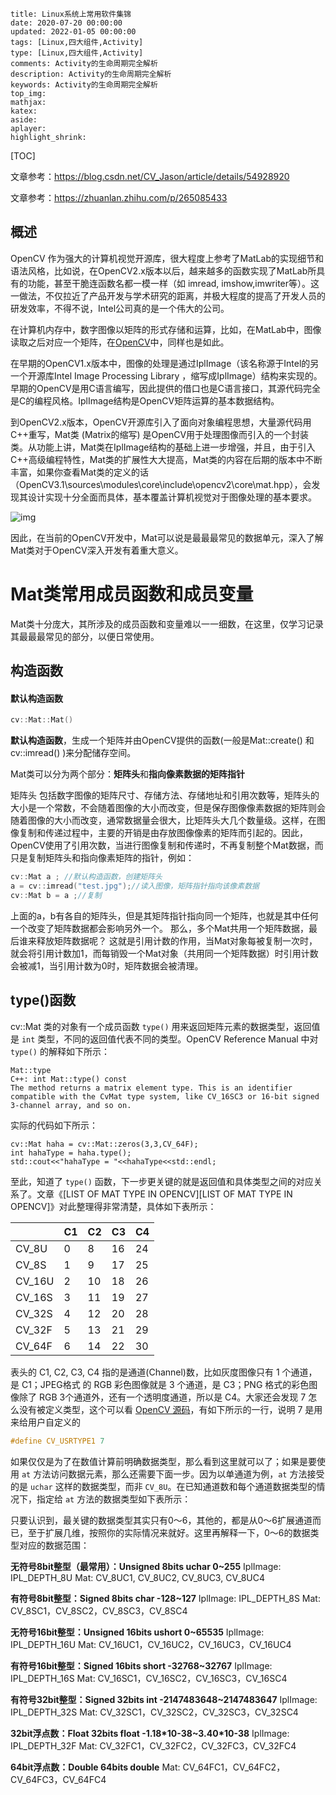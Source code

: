 ```
title: Linux系统上常用软件集锦
date: 2020-07-20 00:00:00
updated: 2022-01-05 00:00:00
tags: [Linux,四大组件,Activity]
type: [Linux,四大组件,Activity]
comments: Activity的生命周期完全解析
description: Activity的生命周期完全解析
keywords: Activity的生命周期完全解析
top_img:
mathjax:
katex:
aside:
aplayer:
highlight_shrink:
```

[TOC]



文章参考：https://blog.csdn.net/CV_Jason/article/details/54928920

文章参考：https://zhuanlan.zhihu.com/p/265085433

## 概述

OpenCV 作为强大的计算机视觉开源库，很大程度上参考了MatLab的实现细节和语法风格，比如说，在OpenCV2.x版本以后，越来越多的函数实现了MatLab所具有的功能，甚至干脆连函数名都一模一样（如 imread, imshow,imwriter等）。这一做法，不仅拉近了产品开发与学术研究的距离，并极大程度的提高了开发人员的研发效率，不得不说，Intel公司真的是一个伟大的公司。

在计算机内存中，数字图像以矩阵的形式存储和运算，比如，在MatLab中，图像读取之后对应一个矩阵，在[OpenCV](https://so.csdn.net/so/search?q=OpenCV&spm=1001.2101.3001.7020)中，同样也是如此。

在早期的OpenCV1.x版本中，图像的处理是通过IplImage（该名称源于Intel的另一个开源库Intel Image Processing Library ，缩写成IplImage）结构来实现的。早期的OpenCV是用C语言编写，因此提供的借口也是C语言接口，其源代码完全是C的编程风格。IplImage结构是OpenCV矩阵运算的基本数据结构。

到OpenCV2.x版本，OpenCV开源库引入了面向对象编程思想，大量源代码用C++重写，Mat类 (Matrix的缩写) 是OpenCV用于处理图像而引入的一个封装类。从功能上讲，Mat类在IplImage结构的基础上进一步增强，并且，由于引入C++高级编程特性，Mat类的扩展性大大提高，Mat类的内容在后期的版本中不断丰富，如果你查看Mat类的定义的话（OpenCV3.1\sources\modules\core\include\opencv2\core\mat.hpp），会发现其设计实现十分全面而具体，基本覆盖计算机视觉对于图像处理的基本要求。

![img](images/20170208160746121.png)

因此，在当前的OpenCV开发中，Mat可以说是最最最常见的数据单元，深入了解Mat类对于OpenCV深入开发有着重大意义。



#  **Mat类常用成员函数和成员变量**

Mat类十分庞大，其所涉及的成员函数和变量难以一一细数，在这里，仅学习记录其最最最常见的部分，以便日常使用。



## 构造函数

#### 默认构造函数

```c
cv::Mat::Mat()
```

**默认构造函数**，生成一个矩阵并由OpenCV提供的函数(一般是Mat::create() 和 cv::imread() )来分配储存空间。

Mat类可以分为两个部分：**矩阵头**和**指向像素数据的矩阵指针**

矩阵头 包括数字图像的矩阵尺寸、存储方法、存储地址和引用次数等，矩阵头的大小是一个常数，不会随着图像的大小而改变，但是保存图像像素数据的矩阵则会随着图像的大小而改变，通常数据量会很大，比矩阵头大几个数量级。这样，在图像复制和传递过程中，主要的开销是由存放图像像素的矩阵而引起的。因此，OpenCV使用了引用次数，当进行图像复制和传递时，不再复制整个Mat数据，而只是复制矩阵头和指向像素矩阵的指针，例如：
		

```c
cv::Mat a ; //默认构造函数，创建矩阵头
a = cv::imread("test.jpg");//读入图像，矩阵指针指向该像素数据
cv::Mat b = a ;//复制　
```



上面的a，b有各自的矩阵头，但是其矩阵指针指向同一个矩阵，也就是其中任何一个改变了矩阵数据都会影响另外一个。
那么，多个Mat共用一个矩阵数据，最后谁来释放矩阵数据呢？
这就是引用计数的作用，当Mat对象每被复制一次时，就会将引用计数加1，而每销毁一个Mat对象（共用同一个矩阵数据）时引用计数会被减1，当引用计数为0时，矩阵数据会被清理。





## type()函数

cv::Mat 类的对象有一个成员函数 `type()` 用来返回矩阵元素的数据类型，返回值是 `int` 类型，不同的返回值代表不同的类型。OpenCV Reference Manual 中对 `type()` 的解释如下所示：

```
Mat::type
C++: int Mat::type() const
The method returns a matrix element type. This is an identifier compatible with the CvMat type system, like CV_16SC3 or 16-bit signed 3-channel array, and so on.
```



实际的代码如下所示：

```
cv::Mat haha = cv::Mat::zeros(3,3,CV_64F);
int hahaType = haha.type();
std::cout<<"hahaType = "<<hahaType<<std::endl;
```



至此，知道了 `type()` 函数，下一步更关键的就是返回值和具体类型之间的对应关系了。文章《[LIST OF MAT TYPE IN OPENCV][LIST OF MAT TYPE IN OPENCV]》对此整理得非常清楚，具体如下表所示：

|        | C1   | C2   | C3   | C4   |
| ------ | ---- | ---- | ---- | ---- |
| CV_8U  | 0    | 8    | 16   | 24   |
| CV_8S  | 1    | 9    | 17   | 25   |
| CV_16U | 2    | 10   | 18   | 26   |
| CV_16S | 3    | 11   | 19   | 27   |
| CV_32S | 4    | 12   | 20   | 28   |
| CV_32F | 5    | 13   | 21   | 29   |
| CV_64F | 6    | 14   | 22   | 30   |

表头的 C1, C2, C3, C4 指的是通道(Channel)数，比如灰度图像只有 1 个通道，是 C1；JPEG格式 的 RGB 彩色图像就是 3 个通道，是 C3；PNG 格式的彩色图像除了 RGB 3个通道外，还有一个透明度通道，所以是 C4。大家还会发现 7 怎么没有被定义类型，这个可以看 [OpenCV 源码](https://link.jianshu.com?t=[https://github.com/Itseez/opencv/blob/master/modules/core/include/opencv2/core/cvdef.h](https://github.com/Itseez/opencv/blob/master/modules/core/include/opencv2/core/cvdef.h))，有如下所示的一行，说明 7 是用来给用户自定义的

```c
#define CV_USRTYPE1 7
```

如果仅仅是为了在数值计算前明确数据类型，那么看到这里就可以了；如果是要使用 `at` 方法访问数据元素，那么还需要下面一步。因为以单通道为例，`at` 方法接受的是 `uchar` 这样的数据类型，而非 `CV_8U`。在已知通道数和每个通道数据类型的情况下，指定给 `at` 方法的数据类型如下表所示：





只要认识到，最关键的数据类型其实只有0～6，其他的，都是从0～6扩展通道而已，至于扩展几维，按照你的实际情况来就好。这里再解释一下，0～6的数据类型对应的数据范围：

**无符号8bit整型（最常用）：Unsigned 8bits uchar 0~255**
IplImage: IPL_DEPTH_8U
Mat: CV_8UC1, CV_8UC2, CV_8UC3, CV_8UC4

**有符号8bit整型：Signed 8bits char -128~127**
IplImage: IPL_DEPTH_8S
Mat: CV_8SC1，CV_8SC2，CV_8SC3，CV_8SC4

**无符号16bit整型：Unsigned 16bits ushort 0~65535**
IplImage: IPL_DEPTH_16U
Mat: CV_16UC1，CV_16UC2，CV_16UC3，CV_16UC4

**有符号16bit整型：Signed 16bits short -32768~32767**
IplImage: IPL_DEPTH_16S
Mat: CV_16SC1，CV_16SC2，CV_16SC3，CV_16SC4

**有符号32bit整型：Signed 32bits int -2147483648~2147483647**
IplImage: IPL_DEPTH_32S
Mat: CV_32SC1，CV_32SC2，CV_32SC3，CV_32SC4

**32bit浮点数：Float 32bits float -1.18\*10-38~3.40\*10-38**
IplImage: IPL_DEPTH_32F
Mat: CV_32FC1，CV_32FC2，CV_32FC3，CV_32FC4

**64bit浮点数：Double 64bits double**
Mat: CV_64FC1，CV_64FC2，CV_64FC3，CV_64FC4





